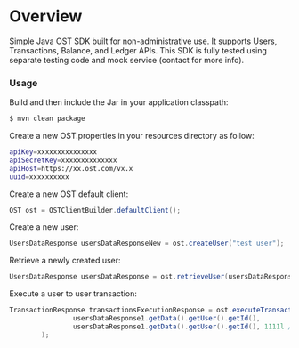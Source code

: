# Overview

Simple Java OST SDK built for non-administrative use. It supports Users, Transactions, Balance, and Ledger APIs.
This SDK is fully tested using separate testing code and mock service (contact for more info).

### Usage

Build and then include the Jar in your application classpath: 
```sh
$ mvn clean package
```
Create a new OST.properties in your resources directory as follow:
```sh
apiKey=xxxxxxxxxxxxxxx
apiSecretKey=xxxxxxxxxxxxxx
apiHost=https://xx.ost.com/vx.x
uuid=xxxxxxxxxx
```


Create a new OST default client:
```java
OST ost = OSTClientBuilder.defaultClient();
```


Create a new user:
```java
UsersDataResponse usersDataResponseNew = ost.createUser("test user");
```


Retrieve a newly created user:
```java
UsersDataResponse usersDataResponse = ost.retrieveUser(usersDataResponseNew.getData().getUser().getId());
```

Execute a user to user transaction:
```java
TransactionResponse transactionsExecutionResponse = ost.executeTransaction(
                usersDataResponse1.getData().getUser().getId(),
                usersDataResponse1.getData().getUser().getId(), 1111l /* action id can be found in OST dashboard*/
        );
```
